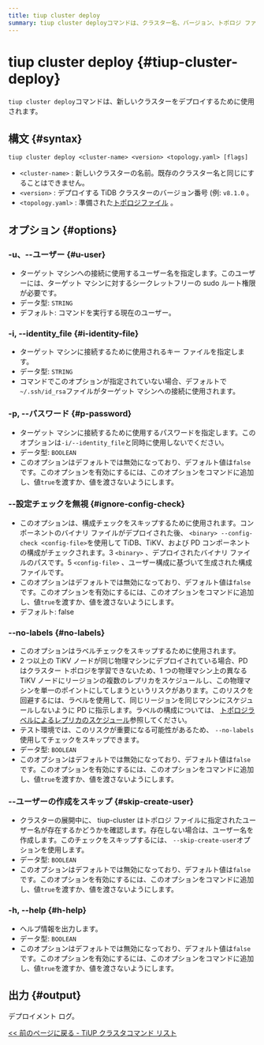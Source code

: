 ```yaml
---
title: tiup cluster deploy
summary: tiup cluster deployコマンドは、クラスター名、バージョン、トポロジ ファイルなどの指定されたオプションを使用して新しいクラスターをデプロイするために使用されます。追加のオプションには、ユーザー、ID ファイル、パスワード、構成チェックの無視、ラベルのスキップ、ユーザーの作成のスキップ、ヘルプなどがあります。出力はデプロイメント ログです。
---
```


# tiup cluster deploy {#tiup-cluster-deploy}

`tiup cluster deploy`コマンドは、新しいクラスターをデプロイするために使用されます。

## 構文 {#syntax}

```shell
tiup cluster deploy <cluster-name> <version> <topology.yaml> [flags]
```

-   `<cluster-name>` : 新しいクラスターの名前。既存のクラスター名と同じにすることはできません。
-   `<version>` : デプロイする TiDB クラスターのバージョン番号 (例: `v8.1.0` 。
-   `<topology.yaml>` : 準備された[トポロジファイル](/tiup/tiup-cluster-topology-reference.md) 。

## オプション {#options}

### -u、--ユーザー {#u-user}

-   ターゲット マシンへの接続に使用するユーザー名を指定します。このユーザーには、ターゲット マシンに対するシークレットフリーの sudo ルート権限が必要です。
-   データ型: `STRING`
-   デフォルト: コマンドを実行する現在のユーザー。

### -i, --identity_file {#i-identity-file}

-   ターゲット マシンに接続するために使用されるキー ファイルを指定します。
-   データ型: `STRING`
-   コマンドでこのオプションが指定されていない場合、デフォルトで`~/.ssh/id_rsa`ファイルがターゲット マシンへの接続に使用されます。

### -p, --パスワード {#p-password}

-   ターゲット マシンに接続するために使用するパスワードを指定します。このオプションは`-i/--identity_file`と同時に使用しないでください。
-   データ型: `BOOLEAN`
-   このオプションはデフォルトでは無効になっており、デフォルト値は`false`です。このオプションを有効にするには、このオプションをコマンドに追加し、値`true`を渡すか、値を渡さないようにします。

### --設定チェックを無視 {#ignore-config-check}

-   このオプションは、構成チェックをスキップするために使用されます。コンポーネントのバイナリ ファイルがデプロイされた後、 `<binary> --config-check <config-file>`を使用して TiDB、TiKV、および PD コンポーネントの構成がチェックされます。3 `<binary>` 、デプロイされたバイナリ ファイルのパスです。5 `<config-file>` 、ユーザー構成に基づいて生成された構成ファイルです。
-   このオプションはデフォルトでは無効になっており、デフォルト値は`false`です。このオプションを有効にするには、このオプションをコマンドに追加し、値`true`を渡すか、値を渡さないようにします。
-   デフォルト: false

### --no-labels {#no-labels}

-   このオプションはラベルチェックをスキップするために使用されます。
-   2 つ以上の TiKV ノードが同じ物理マシンにデプロイされている場合、PD はクラスター トポロジを学習できないため、1 つの物理マシン上の異なる TiKV ノードにリージョンの複数のレプリカをスケジュールし、この物理マシンを単一のポイントにしてしまうというリスクがあります。このリスクを回避するには、ラベルを使用して、同じリージョンを同じマシンにスケジュールしないように PD に指示します。ラベルの構成については、 [トポロジラベルによるレプリカのスケジュール](/schedule-replicas-by-topology-labels.md)参照してください。
-   テスト環境では、このリスクが重要になる可能性があるため、 `--no-labels`使用してチェックをスキップできます。
-   データ型: `BOOLEAN`
-   このオプションはデフォルトでは無効になっており、デフォルト値は`false`です。このオプションを有効にするには、このオプションをコマンドに追加し、値`true`を渡すか、値を渡さないようにします。

### --ユーザーの作成をスキップ {#skip-create-user}

-   クラスターの展開中に、 tiup-cluster はトポロジ ファイルに指定されたユーザー名が存在するかどうかを確認します。存在しない場合は、ユーザー名を作成します。このチェックをスキップするには、 `--skip-create-user`オプションを使用します。
-   データ型: `BOOLEAN`
-   このオプションはデフォルトでは無効になっており、デフォルト値は`false`です。このオプションを有効にするには、このオプションをコマンドに追加し、値`true`を渡すか、値を渡さないようにします。

### -h, --help {#h-help}

-   ヘルプ情報を出力します。
-   データ型: `BOOLEAN`
-   このオプションはデフォルトでは無効になっており、デフォルト値は`false`です。このオプションを有効にするには、このオプションをコマンドに追加し、値`true`を渡すか、値を渡さないようにします。

## 出力 {#output}

デプロイメント ログ。

[&lt;&lt; 前のページに戻る - TiUP クラスタコマンド リスト](/tiup/tiup-component-cluster.md#command-list)
